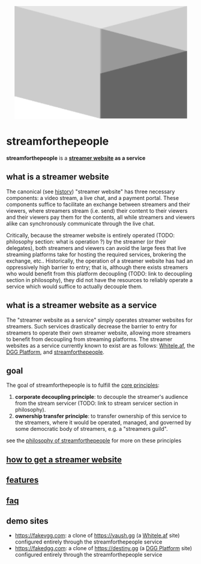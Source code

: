 <p align="center">
  <img width="460" height="300" src="streamforthepeople.svg">
</p>

# streamforthepeople
**streamforthepeople** is a **[streamer website](#what-is-a-streamer-website) as a service**

## what is a streamer website

The canonical (see [history](../history.md)) "streamer website" has three necessary components: a video stream, a live chat, and a payment portal. These components suffice to facilitate an exchange between streamers and their viewers, where streamers stream (i.e. send) their content to their viewers and their viewers pay them for the contents, all while streamers and viewers alike can synchronously communicate through the live chat.

Critically, because the streamer website is entirely operated (TODO: philosophy section: what is operation ?) by the streamer (or their delegates), both streamers and viewers can avoid the large fees that live streaming platforms take for hosting the required services, brokering the exchange, etc.. Historically, the operation of a streamer website has had an oppressively high barrier to entry; that is, although there exists streamers who would benefit from this platform decoupling (TODO: link to decoupling section in philosophy), they did not have the resources to reliably operate a service which would suffice to actually decouple them.

## what is a streamer website as a service

The "streamer website as a service" simply operates streamer websites for streamers. Such services drastically decrease the barrier to entry for streamers to operate their own streamer website, allowing more streamers to benefit from decoupling from streaming platforms. The streamer websites as a service currently known to exist are as follows: [Whitele.af](https://whitele.af), the [DGG Platform](https://www.reddit.com/r/Destiny/comments/y5vilh/developers_wanted_the_dgg_platform_is_going_bigly/), and [streamforthepeople](https://streamforthepeople.com).

## goal

The goal of streamforthepeople is to fulfill the [core principles]():

1. **corporate decoupling principle**: to decouple the streamer's audience from the stream servicer (TODO: link to stream servicer section in philosophy).
1. **ownership transfer principle**: to transfer ownership of this service to the streamers, where it would be operated, managed, and governed by some democratic body of streamers, e.g. a "streamers guild".

see the [philosophy of streamforthepeople](https://github.com/streamforthepeople/philosophy) for more on these principles

## [how to get a streamer website](./how_to/stream.md)

## [features](./about/features.md)

## [faq](faq.md)

## demo sites
- https://fakevgg.com: a clone of https://vaush.gg (a [Whitele.af](https://whitele.af) site) configured entirely through the streamforthepeople service
- https://fakedgg.com: a clone of https://destiny.gg (a [DGG Platform](https://www.reddit.com/r/Destiny/comments/y5vilh/developers_wanted_the_dgg_platform_is_going_bigly/) site) configured entirely through the streamforthepeople service
